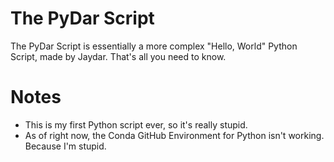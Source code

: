 # The PyDar Script
The PyDar Script is essentially a more complex "Hello, World" Python Script, made by Jaydar. That's all you need to know.

# Notes
- This is my first Python script ever, so it's really stupid.
- As of right now, the Conda GitHub Environment for Python isn't working. Because I'm stupid.
